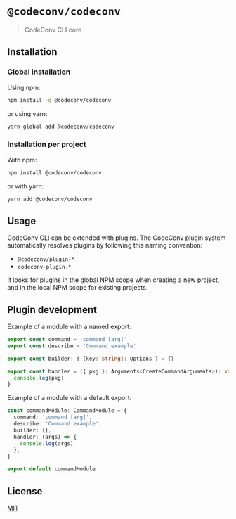 # `@codeconv/codeconv`

> CodeConv CLI core

## Installation

### Global installation

Using npm:

```bash
npm install -g @codeconv/codeconv
```

or using yarn:

```bash
yarn global add @codeconv/codeconv
```

### Installation per project

With npm:

```bash
npm install @codeconv/codeconv
```

or with yarn:

```bash
yarn add @codeconv/codeconv
```

## Usage

CodeConv CLI can be extended with plugins. The CodeConv plugin system automatically resolves plugins by following this
naming convention:

- `@codeconv/plugin-*`
- `codeconv-plugin-*`

It looks for plugins in the global NPM scope when creating a new project, and in the local NPM scope for existing
projects.

## Plugin development

Example of a module with a named export:

```ts
export const command = 'command [arg]'
export const describe = 'Command example'

export const builder: { [key: string]: Options } = {}

export const handler = ({ pkg }: Arguments<CreateCommandArguments>): void => {
  console.log(pkg)
}
```

Example of a module with a default export:

```ts
const commandModule: CommandModule = {
  command: 'command [arg]',
  describe: 'Command example',
  builder: {},
  handler: (args) => {
    console.log(args)
  },
}

export default commandModule
```

## License

[MIT](LICENSE)
